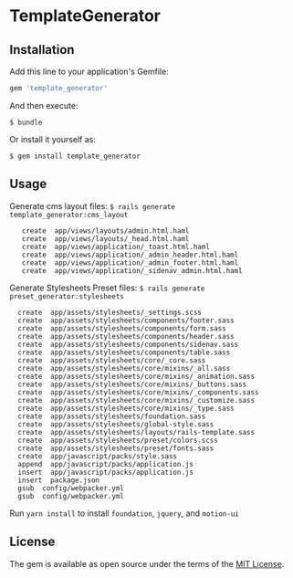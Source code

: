 # TemplateGenerator

## Installation

Add this line to your application's Gemfile:

```ruby
gem 'template_generator'
```

And then execute:

    $ bundle

Or install it yourself as:

    $ gem install template_generator

## Usage

Generate cms layout files:
    ```
    $ rails generate template_generator:cms_layout
    ```
```
   create  app/views/layouts/admin.html.haml
   create  app/views/layouts/_head.html.haml
   create  app/views/application/_toast.html.haml
   create  app/views/application/_admin_header.html.haml
   create  app/views/application/_admin_footer.html.haml
   create  app/views/application/_sidenav_admin.html.haml
```

Generate Stylesheets Preset files:
    ```
    $ rails generate preset_generator:stylesheets
    ```

```
  create  app/assets/stylesheets/_settings.scss
  create  app/assets/stylesheets/components/footer.sass
  create  app/assets/stylesheets/components/form.sass
  create  app/assets/stylesheets/components/header.sass
  create  app/assets/stylesheets/components/sidenav.sass
  create  app/assets/stylesheets/components/table.sass
  create  app/assets/stylesheets/core/_core.sass
  create  app/assets/stylesheets/core/mixins/_all.sass
  create  app/assets/stylesheets/core/mixins/_animation.sass
  create  app/assets/stylesheets/core/mixins/_buttons.sass
  create  app/assets/stylesheets/core/mixins/_components.sass
  create  app/assets/stylesheets/core/mixins/_customize.sass
  create  app/assets/stylesheets/core/mixins/_type.sass
  create  app/assets/stylesheets/foundation.sass
  create  app/assets/stylesheets/global-style.sass
  create  app/assets/stylesheets/layouts/rails-template.sass
  create  app/assets/stylesheets/preset/colors.scss
  create  app/assets/stylesheets/preset/fonts.sass
  create  app/javascript/packs/style.sass
  append  app/javascript/packs/application.js
  insert  app/javascript/packs/application.js
  insert  package.json
  gsub  config/webpacker.yml
  gsub  config/webpacker.yml
```

Run `yarn install` to install `foundation`, `jquery`, and `motion-ui` 

## License

The gem is available as open source under the terms of the [MIT License](https://opensource.org/licenses/MIT).
